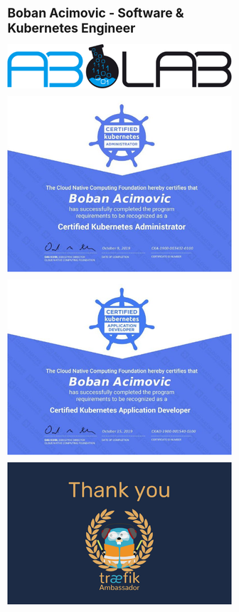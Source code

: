 # Boban Acimovic - Software & Kubernetes Engineer

![ablab.io](ablab.png)

![CKA](cka.jpg)

![CKAD](ckad.jpg)

![traefik Ambassador](traefik-ambassador.png)
